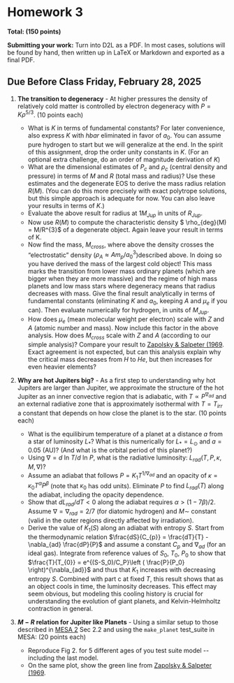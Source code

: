 # Homework 3


**Total: (150 points)**

**Submitting your work:** Turn into D2L as a PDF. In most cases, solutions will be found by hand, then written up in LaTeX or Markdown and exported as a final PDF. 

## Due Before Class Friday, February 28, 2025


1. **The transition to degeneracy** - At higher pressures the density of relatively cold matter is controlled by electron degeneracy with $P=K\rho^{5/3}$. (10 points each)

    - What is $K$ in terms of fundamental constants? For later convenience, also express $K$ with $hbar$ eliminated in favor of $a_{0}$. You can assume pure hydrogen to start but we will generalize at the end. In the spirit of this assignment, drop the order unity constants in $K$. (For an optional extra challenge, do an order of magnitude derivation of $K$) 
    - What are the dimensional estimates of $P_{c}$ and $\rho_{c}$ (central density and pressure) in terms of $M$ and $R$ (total mass and radius)? Use these estimates and the degenerate EOS to derive the mass radius relation $R(M)$. (You can do this more precisely with exact polytrope solutions, but this simple approach is adequate for now. You can also leave your results in terms of $K$.)
    - Evaluate the above result for radius at $1M_{Jup}$ in units of $R_{Jup}$.
    - Now use $R(M)$ to compute the characteristic density $ \rho_{deg}(M) = M/R^{3}$ of a degenerate object. Again leave your result in terms of K.
    - Now find the mass, $M_{cross}$, where above the density crosses the “electrostatic” density ($\rho_{A}\approx A m_{p}/a^3_{0}$)described above. In doing so you have derived the mass of the largest cold object! This mass marks the transition from lower mass ordinary planets (which are bigger when they are more massive) and the regime of high mass planets and low mass stars where degeneracy means that radius decreases with mass. Give the final result analytically in terms of fundamental constants (eliminating $K$ and $a_{0}$, keeping $A$ and $\mu_{e}$ if you can). Then evaluate numerically for hydrogen, in units of $M_{Jup}$.
    - How does $\mu_{e}$ (mean molecular weight per electron) scale with $Z$ and $A$ (atomic number and mass). Now include this factor in the above analysis. How does $M_{cross}$ scale with $Z$ and $A$ (according to our simple analysis)? Compare your result to [Zapolsky & Salpeter (1969](https://articles.adsabs.harvard.edu/full/1969ApJ...158..809Z). Exact agreement is not expected, but can this analysis explain why the critical mass decreases from $H$ to $He$, but then increases for even heavier elements?

    
2. **Why are hot Jupiters big?** - As a first step to understanding why hot Jupiters are larger than Jupiter, we approximate the structure of the hot Jupiter as an inner convective region that is adiabatic, with $T\propto P^{\nabla_{ad}}$ and an external radiative zone that is approximately isothermal with $T = T_{irr}$ a constant that depends on how close the planet is to the star. (10 points each)

    - What is the equilibirum temperature of a planet at a distance $a$ from a star of luminosity $L_{*}$? What is this numerically for $L_{*}=L_{\odot}$ and $a = 0.05$ (AU)? (And what is the orbital period of this planet?)
    - Using $\nabla=d$ ln $T / d$ ln $P$, what is the radiative luminosity: $L_{rad}(T,P,\kappa,M,\nabla)$?
    - Assume an adiabat that follows $P=K_{1}T^{1/\nabla_{ad}}$ and an opacity of $\kappa=\kappa_{0}T^{\alpha}P^{\beta}$ (note that $κ_{0}$ has odd units). Eliminate $P$ to find $L_{rad}(T)$ along the adiabat, including the opacity dependence.
    - Show that $dL_{rad}/dT \lt 0$ along the adiabat requires $\alpha\gt(1-7\beta)/2$. Assume $\nabla=\nabla_{rad}=2/7$ (for diatomic hydrogen) and $M\sim$ constant (valid in the outer regions directly affected by irradiation). 
    - Derive the value of $K_{1}(S)$ along an adiabat with entropy $S$. Start from the thermodynamic relation $\frac{dS}{C_{p}} = \frac{dT}{T} - \nabla_{ad} \frac{dP}{P}$ and assume a constant $C_{p}$ and $\nabla_{ad}$ (for an ideal gas). Integrate from reference values of $S_0$, $T_0$, $P_0$ to show that $\frac{T}{T_{0}} = e^{(S-S_0)/C_P}\left ( \frac{P}{P_0} \right)^{\nabla_{ad}}$ and thus that $K_1$ increases with decreasing entropy $S$. Combined with part c at fixed $T$, this result shows that as an object cools in time, the luminosity decreases. This effect may seem obvious, but modeling this cooling history is crucial for understanding the evolution of giant planets, and Kelvin-Helmholtz contraction in general.

3. **$M-R$ relation for Jupiter like Planets** - Using a similar setup to those described in [MESA 2](https://iopscience.iop.org/article/10.1088/0067-0049/208/1/4#apjs477373s2) Sec 2.2 and using the `make_planet` test_suite in MESA: (20 points each)

    - Reproduce Fig 2. for 5 different ages of you test suite model -- including the last model.
    - On the same plot, show the green line from [Zapolsky & Salpeter (1969](https://articles.adsabs.harvard.edu/full/1969ApJ...158..809Z).
    

    
